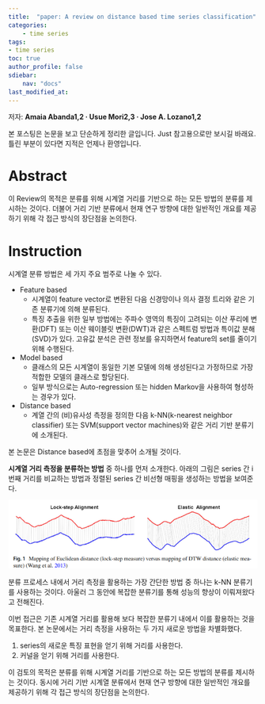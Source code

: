 ```yaml
---
title:  "paper: A review on distance based time series classification"
categories:	
    - time series
tags:
- time series
toc: true
author_profile: false
sdiebar:
    nav: "docs"
last_modified_at:
---
```


저자: **Amaia Abanda1,2 · Usue Mori2,3 · Jose A. Lozano1,2**

본 포스팅은 논문을 보고 단순하게 정리한 글입니다. Just 참고용으로만 보시길 바래요. 틀린 부분이 있다면 지적은 언제나 환영입니다.





# Abstract

이 Review의 목적은 분류를 위해 시계열 거리를 기반으로 하는 모든 방법의 분류를 제시하는 것이다. 더불어 거리 기반 분류에서 현재 연구 방향에 대한 일반적인 개요를 제공하기 위해 각 접근 방식의 장단점을 논의한다.



# Instruction

시계열 분류 방법은 세 가지 주요 범주로 나눌 수 있다.

- Feature based
  - 시계열이 feature vector로 변환된 다음 신경망이나 의사 결정 트리와 같은 기존 분류기에 의해 분류된다.
  - 특징 추출을 위한 일부 방법에는 주파수 영역의 특징이 고려되는 이산 푸리에 변환(DFT) 또는 이산 웨이블릿 변환(DWT)과 같은 스펙트럼 방법과 특이값 분해(SVD)가 있다. 고유값 분석은 관련 정보를 유지하면서 feature의 set를 줄이기 위해 수행된다.
- Model based
  - 클래스의 모든 시계열이 동일한 기본 모델에 의해 생성된다고 가정하므로 가장 적합한 모델의 클래스로 할당된다.
  - 일부 방식으로는 Auto-regression 또는 hidden Markov을 사용하여 형성하는 경우가 있다.
- Distance based
  - 계열 간의 (비)유사성 측정을 정의한 다음 k-NN(k-nearest neighbor classifier) 또는 SVM(support vector machines)와 같은 거리 기반 분류기에 소개된다.



본 논문은 Distance based에 초점을 맞추어 소개될 것이다.



**시계열 거리 측정을 분류하는 방법** 중 하나를 먼저 소개한다. 아래의 그림은 series 간 i번째 거리를 비교하는 방법과 정렬된 series 간 비선형 매핑을 생성하는 방법을 보여준다.

![image-20220613225249076](../assets/images/2022-06-13-paper/image-20220613225249076.png)



분류 프로세스 내에서 거리 측정을 활용하는 가장 간단한 방법 중 하나는 k-NN 분류기를 사용하는 것이다. 아울러 그 동안에 복잡한 분류기를 통해 성능의 향상이 이뤄져왔다고 전해진다.

이번 접근은 기존 시계열 거리를 활용해 보다 복잡한 분류기 내에서 이를 활용하는 것을 목표한다. 본 논문에서는 거리 측정을 사용하는 두 가지 새로운 방법을 차별화했다.

1. series의 새로운 특징 표현을 얻기 위해 거리를 사용한다.
2. 커널을 얻기 위해 거리를 사용한다.



이 검토의 목적은 분류를 위해 시계열 거리를 기반으로 하는 모든 방법의 분류를 제시하는 것이다. 동시에 거리 기반 시계열 분류에서 현재 연구 방향에 대한 일반적인 개요를 제공하기 위해 각 접근 방식의 장단점을 논의한다.





